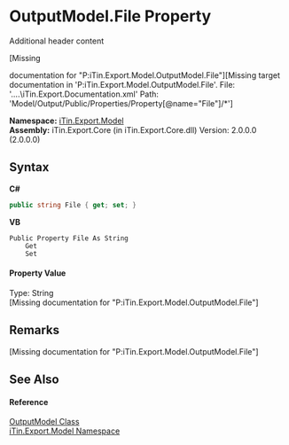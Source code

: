 # OutputModel.File Property 
Additional header content 

\[Missing <summary> documentation for "P:iTin.Export.Model.OutputModel.File"\]\[Missing <include> target documentation in 'P:iTin.Export.Model.OutputModel.File'.  File: '..\..\iTin.Export.Documentation.xml' Path: 'Model/Output/Public/Properties/Property[@name="File"]/*'\]

**Namespace:**&nbsp;<a href="N_iTin_Export_Model">iTin.Export.Model</a><br />**Assembly:**&nbsp;iTin.Export.Core (in iTin.Export.Core.dll) Version: 2.0.0.0 (2.0.0.0)

## Syntax

**C#**<br />
``` C#
public string File { get; set; }
```

**VB**<br />
``` VB
Public Property File As String
	Get
	Set
```


#### Property Value
Type: String<br />\[Missing <value> documentation for "P:iTin.Export.Model.OutputModel.File"\]

## Remarks
\[Missing <remarks> documentation for "P:iTin.Export.Model.OutputModel.File"\]

## See Also


#### Reference
<a href="T_iTin_Export_Model_OutputModel">OutputModel Class</a><br /><a href="N_iTin_Export_Model">iTin.Export.Model Namespace</a><br />